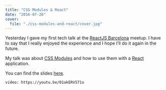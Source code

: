 ```yaml
---
title: "CSS Modules & React"
date: "2016-07-26"
cover:
  file: "./css-modules-and-react/cover.jpg"
---
```


Yesterday I gave my first tech talk at the
[ReactJS Barcelona](www.meetup.com/ReactJS-Barcelona/events/232564030/) meetup.
I have to say that I really enjoyed the experience and I hope I’ll do it again
in the future.

My talk was about [CSS Modules](https://github.com/css-modules/css-modules) and
how to use them with a [React](https://facebook.github.io/react/) application.

You can find the slides
[here](https://speakerdeck.com/gpx/css-modules-and-react).

`video: https://youtu.be/01akERV571o`
